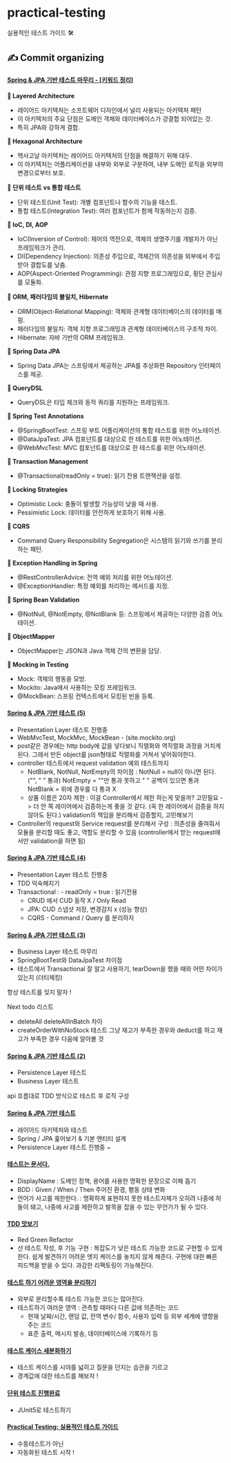 # practical-testing
실용적인 테스트 가이드 🛠️

## ✍️ Commit organizing

#### [Spring & JPA 기반 테스트 마무리 - [키워드 정리]]()
**🏴 Layered Architecture** <br>
- 레이어드 아키텍처는 소프트웨어 디자인에서 널리 사용되는 아키텍처 패턴
- 이 아키텍처의 주요 단점은 도메인 객체와 데이터베이스가 강결합 되어있는 것.
- 특히 JPA와 강하게 결합.

**🚩 Hexagonal Architecture** <br>
- 헥사고날 아키텍처는 레이어드 아키텍처의 단점을 해결하기 위해 대두.
- 이 아키텍처는 어플리케이션을 내부와 외부로 구분하여, 내부 도메인 로직을 외부의 변경으로부터 보호.

**🏴 단위 테스트 vs 통합 테스트** <br>
- 단위 테스트(Unit Test): 개별 컴포넌트나 함수의 기능을 테스트.
- 통합 테스트(Integration Test): 여러 컴포넌트가 함께 작동하는지 검증.

**🏴 IoC, DI, AOP** <br>
- IoC(Inversion of Control): 제어의 역전으로, 객체의 생명주기를 개발자가 아닌 프레임워크가 관리.
- DI(Dependency Injection): 의존성 주입으로, 객체간의 의존성을 외부에서 주입받아 결합도를 낮춤.
- AOP(Aspect-Oriented Programming): 관점 지향 프로그래밍으로, 횡단 관심사를 모듈화.

**🏴 ORM, 패러다임의 불일치, Hibernate** <br>
- ORM(Object-Relational Mapping): 객체와 관계형 데이터베이스의 데이터를 매핑.
- 패러다임의 불일치: 객체 지향 프로그래밍과 관계형 데이터베이스의 구조적 차이.
- Hibernate: 자바 기반의 ORM 프레임워크.

**🏴 Spring Data JPA** <br>
- Spring Data JPA는 스프링에서 제공하는 JPA를 추상화한 Repository 인터페이스를 제공.

**🚩 QueryDSL** <br>
- QueryDSL은 타입 체크와 동적 쿼리를 지원하는 프레임워크.

**🏴 Spring Test Annotations** <br>
- @SpringBootTest: 스프링 부트 어플리케이션의 통합 테스트를 위한 어노테이션.
- @DataJpaTest: JPA 컴포넌트를 대상으로 한 테스트를 위한 어노테이션.
- @WebMvcTest: MVC 컴포넌트를 대상으로 한 테스트를 위한 어노테이션.

**🏴 Transaction Management** <br>
- @Transactional(readOnly = true): 읽기 전용 트랜잭션을 설정.

**🚩 Locking Strategies** <br>
- Optimistic Lock: 충돌이 발생할 가능성이 낮을 때 사용.
- Pessimistic Lock: 데이터를 안전하게 보호하기 위해 사용.

**🚩 CQRS** <br>
- Command Query Responsibility Segregation은 시스템의 읽기와 쓰기를 분리하는 패턴.

**🏴 Exception Handling in Spring** <br>
- @RestControllerAdvice: 전역 예외 처리를 위한 어노테이션.
- @ExceptionHandler: 특정 예외를 처리하는 메서드를 지정.

**🏴 Spring Bean Validation** <br>
- @NotNull, @NotEmpty, @NotBlank 등: 스프링에서 제공하는 다양한 검증 어노테이션.

**🏴 ObjectMapper** <br>
- ObjectMapper는 JSON과 Java 객체 간의 변환을 담당.

**🏴 Mocking in Testing** <br>
- Mock: 객체의 행동을 모방.
- Mockito: Java에서 사용하는 모킹 프레임워크.
- @MockBean: 스프링 컨텍스트에서 모킹된 빈을 등록.

#### [Spring & JPA 기반 테스트 (5)](https://github.com/mingeonho1/practical-testing/commit/479213dd7075ca4ae23d7bde01c6383f564243dd)
- Presentation Layer 테스트 진행중
- WebMvcTest,
  MockMvc,
  MockBean - (site.mockito.org)
- post같은 경우에는 http body에 값을 넣다보니 직렬화와 역직렬화 과정을 거치게 된다.
  그래서 만든 object를 json형태로 직렬화를 거쳐서 넣어줘야한다.
- controller 테스트에서 request validation 예외 테스트까지
  - NotBlank, NotNull, NotEmpty의 차이점
   : NotNull = null이 아니면 된다. ("", " " 통과)
     NotEmpty = ""만 통과 못하고 " " 공백이 있으면 통과
     NotBlank = 위에 경우를 다 통과 X
  - 상품 이름은 20자 제한
   : 이걸 Controller에서 제한 하는게 맞을까? 고민필요
     -> 더 안 쪽 레이어에서 검증하는게 좋을 것 같다.
        (꼭 한 레이어에서 검증을 하지 않아도 된다.)
        validation의 책임을 분리해서 검증할지, 고민해보기
- Controller의 request와 Service request를 분리해서 구성
  : 의존성을 줄여줘서 모듈을 분리할 때도 좋고, 역할도 분리할 수 있음 (controller에서 받는 request에서만 validation을 하면 됨)

#### [Spring & JPA 기반 테스트 (4)](https://github.com/mingeonho1/practical-testing/commit/e1d7a8781c95acc4530d4c7f358a5259e1920f12)
- Presentation Layer 테스트 진행중
- TDD 익숙해지기
- Transactional
  : - readOnly = true : 읽기전용
    - CRUD 에서 CUD 동작 X / Only Read
    - JPA: CUD 스냅샷 저장, 변경감지 x (성능 향상)
    - CQRS - Command / Query 를 분리하자

#### [Spring & JPA 기반 테스트 (3)](https://github.com/mingeonho1/practical-testing/commit/fe52b82f7e95845e219c8b66f8bf063c1d368243)
- Business Layer 테스트 마무리
- SpringBootTest와 DataJpaTest 차이점
- 테스트에서 Transactional 잘 알고 사용하기, tearDown을 했을 때와 어떤 차이가 있는지 (더티체킹)

항상 테스트를 잊지 말자 !

Next todo 리스트
- deleteAll deleteAllInBatch 차이
- createOrderWithNoStock 테스트
그냥 재고가 부족한 경우와 deduct를 하고 재고가 부족한 경우 다음에 알아볼 것

#### [Spring & JPA 기반 테스트 (2)](https://github.com/mingeonho1/practical-testing/commit/acfb6f54c5b074e791f22a586e1064fa12b06c4b)
- Persistence Layer 테스트
- Business Layer 테스트

api 흐름대로 TDD 방식으로 테스트 후 로직 구성

#### [Spring & JPA 기반 테스트](https://github.com/mingeonho1/practical-testing/commit/65451fba55c183b02d790a6d145f1060074a5bd4)
- 레이어드 아키텍처와 테스트
- Spring / JPA 훑어보기 & 기본 엔티티 설계
- Persistence Layer 테스트 진행중 ~

#### [테스트는 문서다.](https://github.com/mingeonho1/practical-testing/commit/b0842086c9711a41366eebe12159ad47d6683736)
- DisplayName
  : 도메인 정책, 용어를 사용한 명확한 문장으로 이해 돕기
- BDD
  : Given / When / Then 주어진 환경, 횅동 상태 변화
- 언어가 사고를 제한한다.
  : 명확하게 표현하지 못한 테스트자체가 오히려 나중에 허들이 돼고, 나중에 사고를 제한하고 발목을 잡을 수 있는 무언가가 될 수 있다.

#### [TDD 맛보기](https://github.com/mingeonho1/practical-testing/commit/a25346475566872518ebb296793cc138b0f1fbf0)
- Red Green Refactor
- 선 테스트 작성, 후 기능 구현
  : 복잡도가 낮은 테스트 가능한 코드로 구현할 수 있게 한다.
    쉽게 발견하기 어려운 엣지 케이스를 놓치지 않게 해준다.
    구현에 대한 빠른 피드백을 받을 수 있다.
    과감한 리팩토링이 가능해진다.

#### [테스트 하기 어려운 영역을 분리하기](https://github.com/mingeonho1/practical-testing/commit/98ab9c87740df3d77e876daf4a53e9082395fefd)
- 외부로 분리할수록 테스트 가능한 코드는 많아진다.
- 테스트하기 여러운 영역
  : 관측할 때마다 다른 값에 의존하는 코드
    - 현재 날짜/시간, 랜덤 값, 전역 변수/ 함수, 사용자 입력 등
    외부 세계에 영향을 주는 코드
    - 표준 출력, 메시지 발송, 데이터베이스에 기록하기 등

#### [테스트 케이스 세분화하기](https://github.com/mingeonho1/practical-testing/commit/1fec4e1c171b39574d1536ee9a41f9ca8c2dce4e)
- 테스트 케이스를 시야를 넓히고 질문을 던지는 습관을 기르고
- 경계값에 대한 테스트를 해보자 !


#### [단위 테스트 진행완료](https://github.com/mingeonho1/practical-testing/commit/ede967d42a3bd68425a8729759fcf489eb999472)
- JUnit5로 테스트하기

#### [Practical Testing: 실용적인 테스트 가이드](https://github.com/mingeonho1/practical-testing/commit/dcca045d4ff447357092f3951a9e547b1bbd71e4)
- 수동테스트가 아닌
- 자동화된 테스트 시작 !
